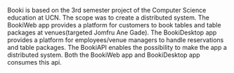 Booki is based on the 3rd semester project of the Computer Science education at UCN.
The scope was to create a distributed system.
The BookiWeb app provides a platform for customers to book tables and table packages at venues(targeted Jomfru Ane Gade).
The BookiDesktop app provides a platform for employees/venue managers to handle reservations and table packages.
The BookiAPI enables the possibility to make the app a distributed system. Both the BookiWeb app and BookiDesktop app consumes this api.
